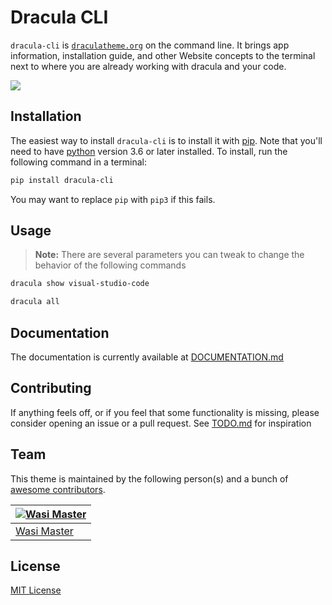 # Dracula CLI

`dracula-cli` is [`draculatheme.org`](https://draculatheme.org) on the command line. It brings app information, installation guide, and other Website concepts to the terminal next to where you are already working with dracula and your code.

![](./screenshot.png)

## Installation

The easiest way to install `dracula-cli` is to install it with [pip](https://pypi.org/project/pip/ "pip is the package installer for Python."). Note that you'll need to have [python](https://python.org "Python is a high-level, general-purpose programming language.") version 3.6 or later installed. To install, run the following command in a terminal:

```sh
pip install dracula-cli
```

You may want to replace `pip` with `pip3` if this fails.

## Usage

> **Note:** There are several parameters you can tweak to change the behavior of the following commands

```sh
dracula show visual-studio-code
```

```sh
dracula all
```

## Documentation

The documentation is currently available at [DOCUMENTATION.md](https://github.com/dracula/dracula-cli/tree/master/DOCUMENTATION.md)

## Contributing

If anything feels off, or if you feel that some functionality is missing, please consider opening an issue or a pull request. See [TODO.md](https://github.com/dracula/dracula-cli/blob/main/TODO.md) for inspiration


## Team

This theme is maintained by the following person(s) and a bunch of [awesome contributors](https://github.com/dracula/dracula-cli/graphs/contributors).

| [![Wasi Master](https://github.com/wasi-master.png)](https://github.com/wasi-master) |
| --------------------------------------------------------------------------------------------------------------- |
| [Wasi Master](https://github.com/wasi-master)                                                            |

## License

[MIT License](./LICENSE)

